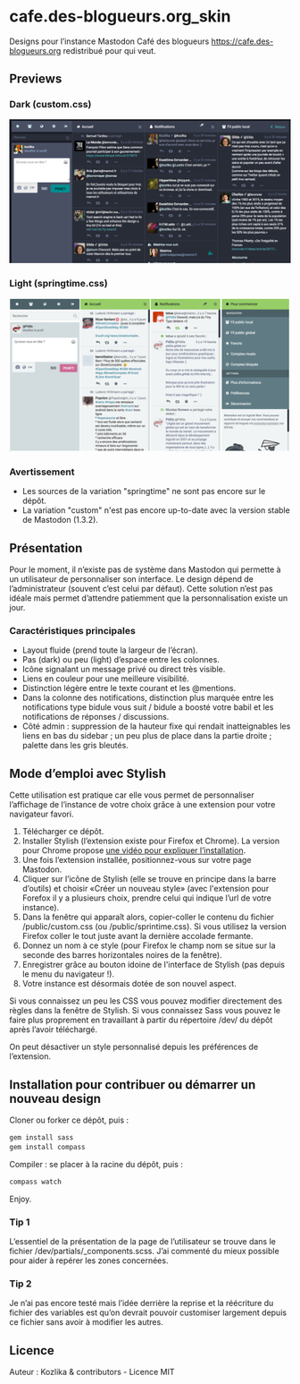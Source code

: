 # cafe.des-blogueurs.org_skin
Designs pour l’instance Mastodon Café des blogueurs
https://cafe.des-blogueurs.org redistribué pour qui veut.

## Previews

### Dark (custom.css)
![Copie d’écran du Café des blogueurs](screenshot-dark.png?raw=true)

### Light (springtime.css)
![Copie d’écran du Café des blogueurs](screenshot-light.png?raw=true)

### Avertissement

* Les sources de la variation "springtime" ne sont pas encore sur le dépôt.
* La variation "custom" n'est pas encore up-to-date avec la version stable de Mastodon (1.3.2).

## Présentation
Pour le moment, il n’existe pas de système dans Mastodon qui permette à un utilisateur de personnaliser son interface. Le design dépend de l’administrateur (souvent c’est celui par défaut). Cette solution n’est pas idéale mais permet d’attendre patiemment que la personnalisation existe un jour.

### Caractéristiques principales

* Layout fluide (prend toute la largeur de l’écran).
* Pas (dark) ou peu (light) d’espace entre les colonnes.
* Icône signalant un message privé ou direct très visible.
* Liens en couleur pour une meilleure visibilité.
* Distinction légère entre le texte courant et les @mentions.
* Dans la colonne des notifications, distinction plus marquée entre les notifications type bidule vous suit / bidule a boosté votre babil et les notifications de réponses / discussions.
* Côté admin : suppression de la hauteur fixe qui rendait inatteignables les liens en bas du sidebar ; un peu plus de place dans la partie droite ; palette dans les gris bleutés.

## Mode d’emploi avec Stylish
Cette utilisation est pratique car elle vous permet de personnaliser l’affichage de l’instance de votre choix grâce à une extension pour votre navigateur favori.

1. Télécharger ce dépôt.
2. Installer Stylish (l’extension existe pour Firefox et Chrome). La version pour Chrome propose [une vidéo pour expliquer l’installation](https://userstyles.org/help/stylish_chrome).
3. Une fois l’extension installée, positionnez-vous sur votre page Mastodon.
4. Cliquer sur l’icône de Stylish (elle se trouve en principe dans la barre d’outils) et choisir «Créer un nouveau style» (avec l'extension pour Forefox il y a plusieurs choix, prendre celui qui indique l’url de votre instance).
5. Dans la fenêtre qui apparaît alors, copier-coller le contenu du fichier /public/custom.css (ou /public/sprintime.css). Si vous utilisez la version Firefox coller le tout juste avant la dernière accolade fermante.
6. Donnez un nom à ce style (pour Firefox le champ nom se situe sur la seconde des barres horizontales noires de la fenêtre).
7. Enregistrer grâce au bouton idoine de l'interface de Stylish (pas depuis le menu du navigateur !).
8. Votre instance est désormais dotée de son nouvel aspect.

Si vous connaissez un peu les CSS vous pouvez modifier directement des règles dans la fenêtre de Stylish. Si vous connaissez Sass vous pouvez le faire plus proprement en travaillant à partir du répertoire /dev/ du dépôt après l’avoir téléchargé.

On peut désactiver un style personnalisé depuis les préférences de l’extension.

## Installation pour contribuer ou démarrer un nouveau design

Cloner ou forker ce dépôt, puis :

```bash
gem install sass 
gem install compass 
```

Compiler : se placer à la racine du dépôt, puis :

```bash
compass watch
```

Enjoy.

### Tip 1

L’essentiel de la présentation de la page de l’utilisateur se trouve dans le fichier /dev/partials/_components.scss. J’ai commenté du mieux possible pour aider à repérer les zones concernées.

### Tip 2

Je n’ai pas encore testé mais l’idée derrière la reprise et la réécriture du fichier des variables est qu’on devrait pouvoir customiser largement depuis ce fichier sans avoir à modifier les autres.

## Licence

Auteur : Kozlika & contributors - Licence MIT


